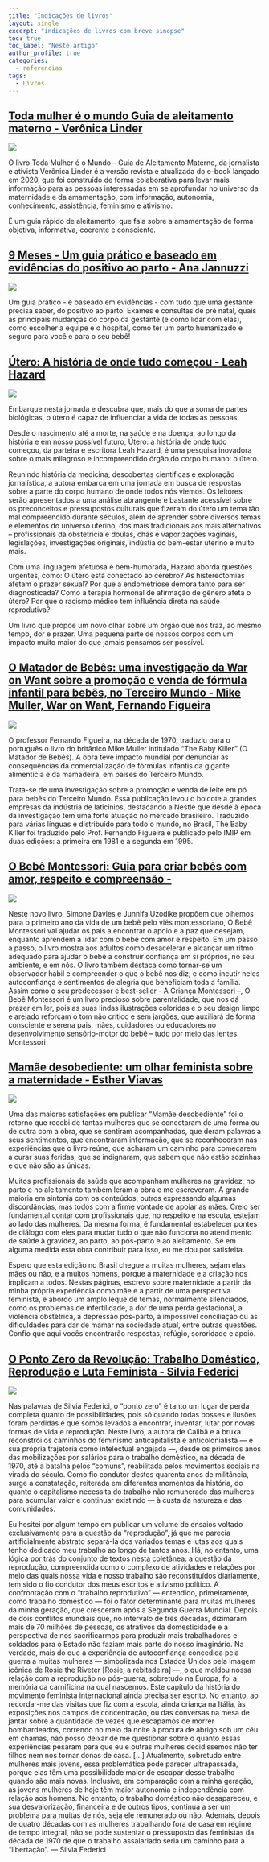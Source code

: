 ```yaml
---
title: "Indicações de livros"
layout: single
excerpt: "indicações de livros com breve sinopse"
toc: true
toc_label: "Neste artigo"
author_profile: true
categories:
  - referencias
tags:
  - Livros
---
```

## [Toda mulher é o mundo  Guia de aleitamento materno - Verônica Linder](https://www.loja.editoratimo.com.br/toda-mulher-e-o-mundo)

![](https://raw.githubusercontent.com/freitasamanda/enciclopediamaterna/main/images/toda-mulher-livro.jpg)

O livro Toda Mulher é o Mundo – Guia de Aleitamento Materno, da jornalista e ativista Verônica Linder é a versão revista e atualizada do e-book lançado em 2020, que foi construído de forma colaborativa para levar mais informação para as pessoas interessadas em se aprofundar no universo da maternidade e da amamentação, com informação, autonomia, conhecimento, assistência, feminismo e ativismo.

É um guia rápido de aleitamento, que fala sobre a amamentação de forma objetiva, informativa, coerente e consciente.

## [9 Meses - Um guia prático e baseado em evidências do positivo ao parto - Ana Jannuzzi](https://www.amazon.com.br/Meses-prático-evidências-positivo-Jannuzzi/dp/6500738691)

![](https://raw.githubusercontent.com/freitasamanda/enciclopediamaterna/main/images/jannuzzi-livo.jpg)

Um guia prático - e baseado em evidências - com tudo que uma gestante precisa saber, do positivo ao parto. Exames e consultas de pré natal, quais as principais mudanças do corpo da gestante (e como lidar com elas), como escolher a equipe e o hospital, como ter um parto humanizado e seguro para você e para o seu bebê!

## [Útero: A história de onde tudo começou - Leah Hazard](https://www.amazon.com.br/Útero-história-onde-tudo-começou/dp/8542221826)

![](https://raw.githubusercontent.com/freitasamanda/enciclopediamaterna/main/images/utero-livro.jpg)

Embarque nesta jornada e descubra que, mais do que a soma de partes biológicas, o útero é capaz de influenciar a vida de todas as pessoas.

Desde o nascimento até a morte, na saúde e na doença, ao longo da história e em nosso possível futuro, Útero: a história de onde tudo começou, da parteira e escritora Leah Hazard, é uma pesquisa inovadora sobre o mais milagroso e incompreendido órgão do corpo humano: o útero.

Reunindo história da medicina, descobertas científicas e exploração jornalística, a autora embarca em uma jornada em busca de respostas sobre a parte do corpo humano de onde todos nós viemos. Os leitores serão apresentados a uma análise abrangente e bastante acessível sobre os preconceitos e pressupostos culturais que fizeram do útero um tema tão mal compreendido durante séculos, além de aprender sobre diversos temas e elementos do universo uterino, dos mais tradicionais aos mais alternativos – profissionais da obstetrícia e doulas, chás e vaporizações vaginais, legislações, investigações originais, indústia do bem-estar uterino e muito mais.

Com uma linguagem afetuosa e bem-humorada, Hazard aborda questões urgentes, como: O útero está conectado ao cérebro? As histerectomias afetam o prazer sexual? Por que a endometriose demora tanto para ser diagnosticada? Como a terapia hormonal de afirmação de gênero afeta o útero? Por que o racismo médico tem influência direta na saúde reprodutiva?

Um livro que propõe um novo olhar sobre um órgão que nos traz, ao mesmo tempo, dor e prazer. Uma pequena parte de nossos corpos com um impacto muito maior do que jamais pensamos ser possível.

## [O Matador de Bebês: uma investigação da War on Want sobre a promoção e venda de fórmula infantil para bebês, no Terceiro Mundo - Mike Muller, War on Want, Fernando Figueira](http://higia.imip.org.br/handle/123456789/947)

![](https://raw.githubusercontent.com/freitasamanda/enciclopediamaterna/main/images/matador-livro.PNG)

O professor Fernando Figueira, na década de 1970, traduziu para o português o livro do britânico Mike Muller intitulado “The Baby Killer” (O Matador de Bebês). A obra teve impacto mundial por denunciar as consequências da comercialização de fórmulas infantis da gigante alimentícia e da mamadeira, em países do Terceiro Mundo.

Trata-se de uma investigação sobre a promoção e venda de leite em pó para bebês do Terceiro Mundo. Essa publicação levou o boicote a grandes empresas da indústria de laticínios, destacando a Nestlé que desde à época da investigação tem uma forte atuação no mercado brasileiro. Traduzido para várias línguas e distribuído para todo o mundo, no Brasil, The Baby Killer foi traduzido pelo Prof. Fernando Figueira e publicado pelo IMIP em duas edições: a primeira em 1981 e a segunda em 1995.

## [O Bebê Montessori: Guia para criar bebês com amor, respeito e compreensão - ](https://www.amazon.com.br/Bebê-Montessori-criar-respeito-compreensão/dp/6587638627)

![](https://raw.githubusercontent.com/freitasamanda/enciclopediamaterna/main/images/montessori-livro.jpg)

Neste novo livro, Simone Davies e Junnifa Uzodike propõem que olhemos para o primeiro ano da vida de um bebê pelo viés montessoriano, O Bebê Montessori vai ajudar os pais a encontrar o apoio e a paz que desejam, enquanto aprendem a lidar com o bebê com amor e respeito. Em um passo a passo, o livro mostra aos adultos como desacelerar e alcançar um ritmo adequado para ajudar o bebê a construir confiança em si próprios, no seu ambiente, e em nós. O livro também destaca como tornar-se um observador hábil e compreender o que o bebê nos diz; e como incutir neles autoconfiança e sentimentos de alegria que beneficiam toda a família. Assim como o seu predecessor e best-seller - A Criança Montessori –, O Bebê Montessori é um livro precioso sobre parentalidade, que nos dá prazer em ler, pois as suas lindas ilustrações coloridas e o seu design limpo e arejado reforçam o tom não crítico e sem jargões, que auxiliará de forma consciente e serena pais, mães, cuidadores ou educadores no desenvolvimento sensório-motor do bebê – tudo por meio das lentes Montessori

## [Mamãe desobediente: um olhar feminista sobre a maternidade - Esther Viavas](https://www.loja.editoratimo.com.br/livros/mamae-desobediente/)

![](https://raw.githubusercontent.com/freitasamanda/enciclopediamaterna/main/images/mamae-livro.jpg)

Uma das maiores satisfações em publicar “Mamãe desobediente” foi o retorno que recebi de tantas mulheres que se conectaram de uma forma ou de outra com a obra, que se sentiram acompanhadas, que deram palavras a seus sentimentos, que encontraram informação, que se reconheceram nas experiências que o livro reúne, que acharam um caminho para começarem a curar suas feridas, que se indignaram, que sabem que não estão sozinhas e que não são as únicas.

Muitos profissionais da saúde que acompanham mulheres na gravidez, no parto e no aleitamento também leram a obra e me escreveram. A grande maioria em sintonia com os conteúdos, outros expressando algumas discordâncias, mas todos com a firme vontade de apoiar as mães. Creio ser fundamental contar com profissionais que, no respeito e na escuta, estejam ao lado das mulheres. Da mesma forma, é fundamental estabelecer pontes de diálogo com eles para mudar tudo o que não funciona no atendimento de saúde à gravidez, ao parto, ao pós-parto e ao aleitamento. Se em alguma medida esta obra contribuir para isso, eu me dou por satisfeita.

Espero que esta edição no Brasil chegue a muitas mulheres, sejam elas mães ou não, e a muitos homens, porque a maternidade e a criação nos implicam a todos. Nestas páginas, escrevo sobre maternidade a partir da minha própria experiência como mãe e a partir de uma perspectiva feminista, e abordo um amplo leque de temas, normalmente silenciados, como os problemas de infertilidade, a dor de uma perda gestacional, a violência obstétrica, a depressão pós-parto, a impossível conciliação ou as dificuldades para dar de mamar na sociedade atual, entre outras questões. Confio que aqui vocês encontrarão respostas, refúgio, sororidade e apoio.

## [O Ponto Zero da Revolução: Trabalho Doméstico, Reprodução e Luta Feminista - Silvia Federici](https://www.amazon.com.br/Ponto-Zero-Silvia-Federici/dp/8593115268)

![](https://raw.githubusercontent.com/freitasamanda/enciclopediamaterna/main/images/federici-livro.png)

Nas palavras de Silvia Federici, o “ponto zero” é tanto um lugar de perda completa quanto de possibilidades, pois só quando todas posses e ilusões foram perdidas é que somos levados a encontrar, inventar, lutar por novas formas de vida e reprodução. Neste livro, a autora de Calibã e a bruxa reconstrói os caminhos do feminismo anticapitalista e anticolonialista ― e sua própria trajetória como intelectual engajada ―, desde os primeiros anos das mobilizações por salários para o trabalho doméstico, na década de 1970, até a batalha pelos “comuns”, reabilitada pelos movimentos sociais na virada do século. Como fio condutor destes quarenta anos de militância, surge a constatação, reiterada em diferentes momentos da história, do quanto o capitalismo necessita do trabalho não remunerado das mulheres para acumular valor e continuar existindo ― à custa da natureza e das comunidades.

Eu hesitei por algum tempo em publicar um volume de ensaios voltado exclusivamente para a questão da “reprodução”, já que me parecia artificialmente abstrato separá-la dos variados temas e lutas aos quais tenho dedicado meu trabalho ao longo de tantos anos. Há, no entanto, uma lógica por trás do conjunto de textos nesta coletânea: a questão da reprodução, compreendida como o complexo de atividades e relações por meio das quais nossa vida e nosso trabalho são reconstituídos diariamente, tem sido o fio condutor dos meus escritos e ativismo político. A confrontação com o “trabalho reprodutivo” ― entendido, primeiramente, como trabalho doméstico ― foi o fator determinante para muitas mulheres da minha geração, que cresceram após a Segunda Guerra Mundial. Depois de dois conflitos mundiais que, no intervalo de três décadas, dizimaram mais de 70 milhões de pessoas, os atrativos da domesticidade e a perspectiva de nos sacrificarmos para produzir mais trabalhadores e soldados para o Estado não faziam mais parte do nosso imaginário. Na verdade, mais do que a experiência de autoconfiança concedida pela guerra a muitas mulheres ― simbolizada nos Estados Unidos pela imagem icônica de Rosie the Riveter [Rosie, a rebitadeira] ―, o que moldou nossa relação com a reprodução no pós-guerra, sobretudo na Europa, foi a memória da carnificina na qual nascemos. Este capítulo da história do movimento feminista internacional ainda precisa ser escrito. No entanto, ao recordar-me das visitas que fiz com a escola, ainda criança na Itália, às exposições nos campos de concentração, ou das conversas na mesa de jantar sobre a quantidade de vezes que escapamos de morrer bombardeados, correndo no meio da noite à procura de abrigo sob um céu em chamas, não posso deixar de me questionar sobre o quanto essas experiências pesaram para que eu e outras mulheres decidíssemos não ter filhos nem nos tornar donas de casa. […] Atualmente, sobretudo entre mulheres mais jovens, essa problemática pode parecer ultrapassada, porque elas têm uma possibilidade maior de escapar desse trabalho quando são mais novas. Inclusive, em comparação com a minha geração, as jovens mulheres de hoje têm maior autonomia e independência com relação aos homens. No entanto, o trabalho doméstico não desapareceu, e sua desvalorização, financeira e de outros tipos, continua a ser um problema para muitas de nós, seja ele remunerado ou não. Ademais, depois de quatro décadas com as mulheres trabalhando fora de casa em regime de tempo integral, não se pode sustentar o pressuposto das feministas da década de 1970 de que o trabalho assalariado seria um caminho para a “libertação”. ― Silvia Federici